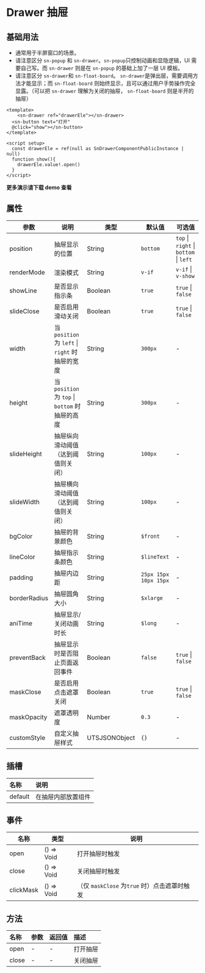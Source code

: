 # Drawer 抽屉

## 基础用法

- 通常用于半屏窗口的场景。
- 请注意区分 `sn-popup` 和 `sn-drawer`。`sn-popup`只控制动画和显隐逻辑，UI 需要自己写。而  `sn-drawer` 则是在 `sn-popup` 的基础上加了一层 UI 模板。
- 请注意区分  `sn-drawer`和 `sn-float-board`。 `sn-drawer`是弹出层，需要调用方法才能显示；而  `sn-float-board` 则始终显示，且可以通过用户手势操作完全显露。（可以把  `sn-drawer` 理解为关闭的抽屉， `sn-float-board` 则是半开的抽屉）

``` vue
<template>
	<sn-drawer ref="drawerEle"></sn-drawer>
  <sn-button text="打开"
  @click="show"></sn-button>
</template>

<script setup>
  const drawerEle = ref(null as SnDrawerComponentPublicInstance | null)
  function show(){
    drawerEle.value!.open()
  }
</script>
```



**更多演示请下载 demo 查看**

## 属性

| 参数         | 说明                                            | 类型            | 默认值                | 可选值                                 |
| ------------ | ----------------------------------------------- | --------------- | --------------------- | -------------------------------------- |
| position     | 抽屉显示的位置                                  | String        | `bottom`              | `top` \| `right` \| `bottom` \| `left` |
| renderMode | 渲染模式 | String | `v-if` | `v-if` \| `v-show` |
| showLine     | 是否显示指示条                                  | Boolean       | `true`                | `true` \| `false`                      |
| slideClose   | 是否启用滑动关闭                                | Boolean       | `true`                | `true` \| `false`                      |
| width        | 当 `position` 为 `left` \| `right` 时抽屉的宽度 | String        | `300px`               | -                                      |
| height       | 当 `position` 为 `top` \| `bottom` 时抽屉的高度 | String        | `300px`               | -                                      |
| slideHeight  | 抽屉纵向滑动阈值（达到阈值则关闭）              | String        | `100px`               | -                                      |
| slideWidth   | 抽屉横向滑动阈值（达到阈值则关闭）              | String        | `100px`               | -                                      |
| bgColor      | 抽屉的背景颜色                                  | String        | `$front`              | -                                      |
| lineColor    | 抽屉指示条颜色                                  | String        | `$lineText`           | -                                      |
| padding      | 抽屉内边距                                      | String        | `25px 15px 10px 15px` | -                                      |
| borderRadius | 抽屉圆角大小                                    | String        | `$xlarge`             | -                                      |
| aniTime       | 抽屉显示/关闭动画时长              | String        | `$long`               | -                                      |
| preventBack  | 抽屉显示时是否阻止页面返回事件                  | Boolean       | `false`               | `true` \| `false`                      |
| maskClose    | 是否启用点击遮罩关闭                            | Boolean       | `true`                | `true` \| `false`                      |
| maskOpacity  | 遮罩透明度                                      | Number        | `0.3`                 | -                                      |
| customStyle  | 自定义抽屉样式                                  | UTSJSONObject | `{}`                  | -                                      |

## 插槽

| 名称    | 说明               |
| :------ | :----------------- |
| default | 在抽屉内部放置组件 |

## 事件

| 名称      | 类型         | 说明                                         |
| --------- | ------------ | -------------------------------------------- |
| open      | () => Void | 打开抽屉时触发                               |
| close     | () => Void | 关闭抽屉时触发                               |
| clickMask | () => Void | （仅 `maskClose` 为`true` 时）点击遮罩时触发 |

## 方法

| 名称  | 参数 | 返回值 | 描述     |
| :---- | :--- | :----- | :------- |
| open  | -    | -      | 打开抽屉 |
| close | -    | -      | 关闭抽屉 |

<DemoPhone name="sn-drawer" />